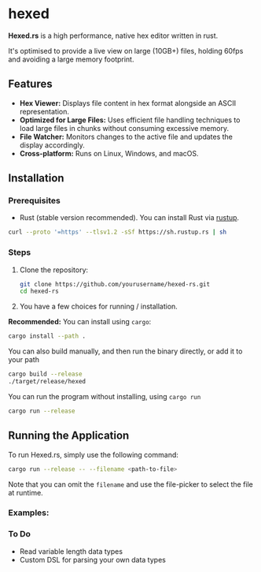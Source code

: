 # hexed

**Hexed.rs** is a high performance, native hex editor written in rust.

It's optimised to provide a live view on large (10GB+) files, holding 60fps and
avoiding a large memory footprint.


## Features
- **Hex Viewer:** Displays file content in hex format alongside an ASCII representation.
- **Optimized for Large Files:** Uses efficient file handling techniques to load large files in chunks without consuming excessive memory.
- **File Watcher:** Monitors changes to the active file and updates the display accordingly.
- **Cross-platform:** Runs on Linux, Windows, and macOS.

## Installation

### Prerequisites
- Rust (stable version recommended). You can install Rust via [rustup](https://rustup.rs/).

```bash
curl --proto '=https' --tlsv1.2 -sSf https://sh.rustup.rs | sh
```

### Steps
1. Clone the repository:
   ```bash
   git clone https://github.com/yourusername/hexed-rs.git
   cd hexed-rs
   ```

2. You have a few choices for running / installation.

**Recommended:**
You can install using `cargo`:
   ```bash
   cargo install --path .
   ```

You can also build manually, and then run the binary directly, or add it to your path
   ```bash
   cargo build --release
   ./target/release/hexed
   ```

You can run the program without installing, using `cargo run`

   ```bash
   cargo run --release
   ```


## Running the Application

To run Hexed.rs, simply use the following command:

```bash
cargo run --release -- --filename <path-to-file>
```

Note that you can omit the `filename` and use the file-picker to select the file
at runtime.

### Examples:


### To Do
- Read variable length data types
- Custom DSL for parsing your own data types

